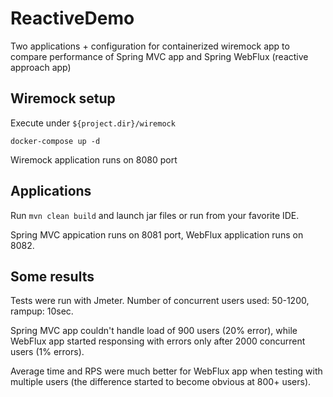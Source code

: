 # ReactiveDemo
Two applications + configuration for containerized wiremock app to compare performance of Spring MVC app and Spring WebFlux (reactive approach app)

## Wiremock setup
Execute under `${project.dir}/wiremock`
```
docker-compose up -d
```
Wiremock application runs on 8080 port

## Applications
Run `mvn clean build` and launch jar files or run from your favorite IDE.

Spring MVC appication runs on 8081 port, WebFlux application runs on 8082.

## Some results
Tests were run with Jmeter. Number of concurrent users used: 50-1200, rampup: 10sec.

Spring MVC app couldn't handle load of 900 users (20% error), while WebFlux app started responsing with errors only after 2000 concurrent users (1% errors).

Average time and RPS were much better for WebFlux app when testing with multiple users (the difference started to become obvious at 800+ users).
